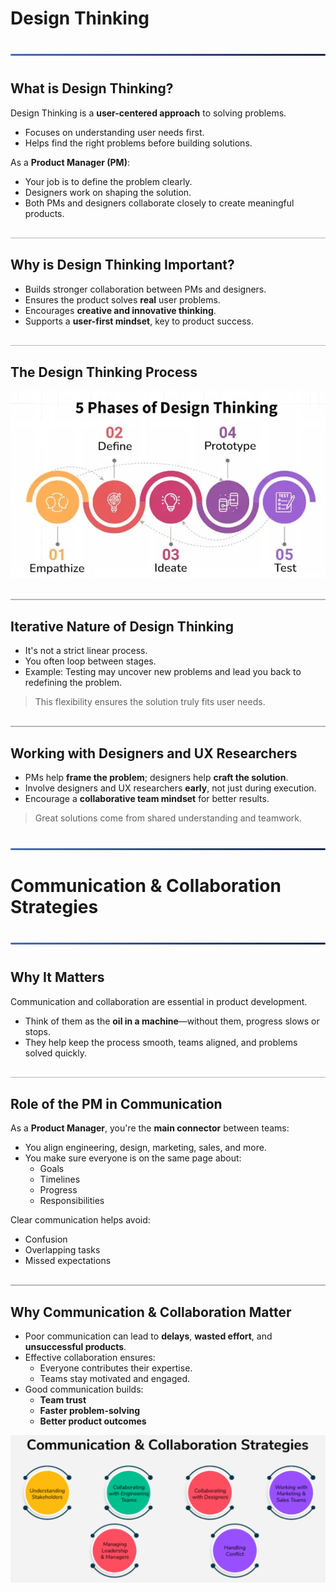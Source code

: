 <style>
  hr.section-break {
    border: none;
    height: 3px;
    background: linear-gradient(to right, #4b6cb7, #182848);
    margin: 40px 0;
    border-radius: 2px;
  }

  hr.topic-divider {
    border: none;
    height: 1.5px;
    background-color: #888;
    margin: 30px 0;
    opacity: 0.6;
  }

  hr.soft-line {
    border: none;
    height: 1px;
    background-color: #ccc;
    margin: 20px 0;
    opacity: 0.5;
  }
</style>

# Design Thinking

<hr class="section-break">

## What is Design Thinking?

Design Thinking is a **user-centered approach** to solving problems.

- Focuses on understanding user needs first.
- Helps find the right problems before building solutions.

As a **Product Manager (PM)**:
- Your job is to define the problem clearly.
- Designers work on shaping the solution.
- Both PMs and designers collaborate closely to create meaningful products.

<hr class="topic-divider">

## Why is Design Thinking Important?

- Builds stronger collaboration between PMs and designers.
- Ensures the product solves **real** user problems.
- Encourages **creative and innovative thinking**.
- Supports a **user-first mindset**, key to product success.

<hr class="topic-divider">

## The Design Thinking Process

![Design-Thinking](Images/design.png)

<hr class="topic-divider">

## Iterative Nature of Design Thinking

- It's not a strict linear process.
- You often loop between stages.
- Example: Testing may uncover new problems and lead you back to redefining the problem.

> This flexibility ensures the solution truly fits user needs.

<hr class="topic-divider">

## Working with Designers and UX Researchers

- PMs help **frame the problem**; designers help **craft the solution**.
- Involve designers and UX researchers **early**, not just during execution.
- Encourage a **collaborative team mindset** for better results.

> Great solutions come from shared understanding and teamwork.

<hr class="section-break">

# Communication & Collaboration Strategies

<hr class="section-break">

## Why It Matters

Communication and collaboration are essential in product development.

- Think of them as the **oil in a machine**—without them, progress slows or stops.
- They help keep the process smooth, teams aligned, and problems solved quickly.

<hr class="topic-divider">

## Role of the PM in Communication

As a **Product Manager**, you're the **main connector** between teams:

- You align engineering, design, marketing, sales, and more.
- You make sure everyone is on the same page about:
  - Goals
  - Timelines
  - Progress
  - Responsibilities

Clear communication helps avoid:
- Confusion  
- Overlapping tasks  
- Missed expectations

<hr class="topic-divider">

## Why Communication & Collaboration Matter

- Poor communication can lead to **delays**, **wasted effort**, and **unsuccessful products**.
- Effective collaboration ensures:
  - Everyone contributes their expertise.
  - Teams stay motivated and engaged.
- Good communication builds:
  - **Team trust**
  - **Faster problem-solving**
  - **Better product outcomes**

![Communication](Images/comm.png)
